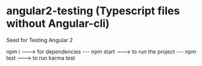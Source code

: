 # angular2-testing (Typescript files without Angular-cli)
Seed for Testing Angular 2

npm i ---> for dependencies
 --- npm start ---> to run the project
 --- npm test ---> to run karma test
